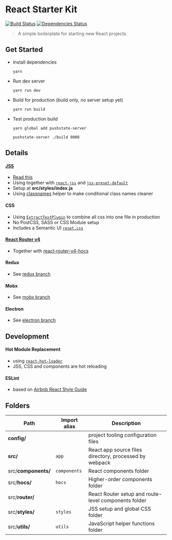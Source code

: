 # React Starter Kit
[![Build Status][build-badge]][build] [![Dependencies Status][dependencies-badge]][dependencies]

[build-badge]: https://img.shields.io/travis/xiaofan2406/react-starter-kit.svg?style=flat-square
[build]: https://travis-ci.org/xiaofan2406/react-starter-kit
[dependencies-badge]: https://img.shields.io/david/xiaofan2406/react-starter-kit.svg?style=flat-square
[dependencies]: https://david-dm.org/xiaofan2406/react-starter-kit
> A simple boilerplate for starting new React projects.


## Get Started
- Install dependencies
  ```
  yarn
  ```

- Run dev server
  ```
  yarn run dev
  ```

- Build for production (build only, no server setup yet)
  ```
  yarn run build
  ```

- Test production build
  ```
  yarn global add pushstate-server

  pushstate-server ./build 9000
  ```


## Details

#### [JSS](https://github.com/cssinjs/jss)
  - [Read this](https://github.com/oliviertassinari/a-journey-toward-better-style)
  - Using together with [`react-jss`](https://github.com/cssinjs/react-jss) and [`jss-preset-default`](https://github.com/cssinjs/jss-preset-default)
  - Setup at **src/styles/index.js**
  - Using [classnames](https://github.com/JedWatson/classnames) helper to make conditional class names cleaner

#### CSS
  - Using [`ExtractTextPlugin`](https://github.com/webpack/extract-text-webpack-plugin) to combine all css into one file in production
  - No PostCSS, SASS or CSS Module setup
  - Includes a Semantic UI [`reset.css`](https://github.com/Semantic-Org/Semantic-UI/blob/master/dist/components/reset.css)

#### [React Router v4](https://react-router.now.sh/)
  - Together with [react-router-v4-hocs](https://www.npmjs.com/package/react-router-v4-hocs)

#### Redux
  - See [redux branch](https://github.com/xiaofan2406/react-starter-kit/tree/redux)

#### Mobx
  - See [mobx branch](https://github.com/xiaofan2406/react-starter-kit/tree/mobx)

#### Electron
  - See [electron branch](https://github.com/xiaofan2406/react-starter-kit/tree/electron)


## Development

#### Hot Module Replacement
  - using [`react-hot-loader`](https://github.com/gaearon/react-hot-loader/tree/next)
  - JSS, CSS and components are hot reloading

#### ESLint
  - based on [Airbnb React Style Guide](https://github.com/airbnb/javascript/tree/master/react)


## Folders
Path | Import alias | Description
--- | --- | ---
**config/** |  | project tooling configuration files
**src/** | `app` | React app source files directory, processed by webpack
src/**components/** | `components` | React components folder
src/**hocs/** | `hocs` | Higher-order components folder
src/**router/** |  | React Router setup and route-level components folder
src/**styles/** | `styles` | JSS setup and global CSS folder
src/**utils/** | `utils` | JavaScript helper functions folder
